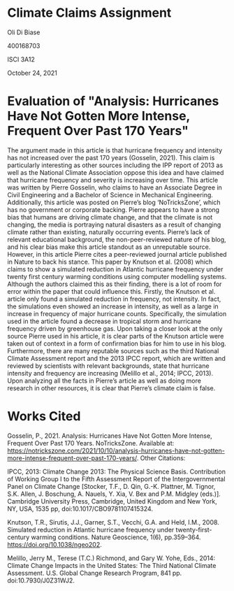 # Climate Claims Assignment 
Oli Di Biase

400168703 

ISCI 3A12 

October 24, 2021

# Evaluation of "Analysis: Hurricanes Have Not Gotten More Intense, Frequent Over Past 170 Years"

The argument made in this article is that hurricane frequency and intensity has not increased over the past 170 years (Gosselin, 2021). This claim is particularly interesting as other sources including the IPP report of 2013 as well as the National Climate Association oppose this idea and have claimed that hurricane frequency and severity is increasing over time. This article was written by Pierre Gosselin, who claims to have an Associate Degree in Civil Engineering and a Bachelor of Science in Mechanical Engineering. Additionally, this article was posted on Pierre’s blog ‘NoTricksZone’, which has no government or corporate backing. Pierre appears to have a strong bias that humans are driving climate change, and that the climate is not changing, the media is portraying natural disasters as a result of changing climate rather than existing, naturally occurring events. Pierre’s lack of relevant educational background, the non-peer-reviewed nature of his blog, and his clear bias make this article standout as an unreputable source. However, in this article Pierre cites a peer-reviewed journal article published in Nature to back his stance. This paper by Knutson et al. (2008) which claims to show a simulated reduction in Atlantic hurricane frequency under twenty first century warming conditions using computer modelling systems. Although the authors claimed this as their finding, there is a lot of room for error within the paper that could influence this. Firstly, the Knutson et al. article only found a simulated reduction in frequency, not intensity. In fact, the simulations even showed an increase in intensity, as well as a large in increase in frequency of major hurricane counts. Specifically, the simulation used in the article found a decrease in tropical storm and hurricane frequency driven by greenhouse gas. Upon taking a closer look at the only source Pierre used in his article, it is clear parts of the Knutson article were taken out of context in a form of confirmation bias for him to use in his blog. Furthermore, there are many reputable sources such as the third National Climate Assessment report and the 2013 IPCC report, which are written and reviewed by scientists with relevant backgrounds, state that hurricane intensity and frequency are increasing (Melillo et al., 2014; IPCC, 2013). Upon analyzing all the facts in Pierre’s article as well as doing more research in other resources, it is clear that Pierre’s climate claim is false.

# Works Cited 

Gosselin, P., 2021. Analysis: Hurricanes Have Not Gotten More Intense, Frequent Over Past 170 Years. NoTricksZone. Available at: <https://notrickszone.com/2021/10/10/analysis-hurricanes-have-not-gotten-more-intense-frequent-over-past-170-years/>.
Other Citations:

IPCC, 2013: Climate Change 2013: The Physical Science Basis. Contribution of Working Group I to the Fifth Assessment Report of the Intergovernmental Panel on Climate Change [Stocker, T.F., D. Qin, G.-K. Plattner, M. Tignor, S.K. Allen, J. Boschung, A. Nauels, Y. Xia, V. Bex and P.M. Midgley (eds.)]. Cambridge University Press, Cambridge, United Kingdom and New York, NY, USA, 1535 pp, doi:10.1017/CBO9781107415324.

Knutson, T.R., Sirutis, J.J., Garner, S.T., Vecchi, G.A. and Held, I.M., 2008. Simulated reduction in Atlantic hurricane frequency under twenty-first-century warming conditions. Nature Geoscience, 1(6), pp.359–364. https://doi.org/10.1038/ngeo202.

Melillo, Jerry M., Terese (T.C.) Richmond, and Gary W. Yohe, Eds., 2014: Climate Change Impacts in the United States: The Third National Climate Assessment. U.S. Global Change Research Program, 841 pp. doi:10.7930/J0Z31WJ2.
